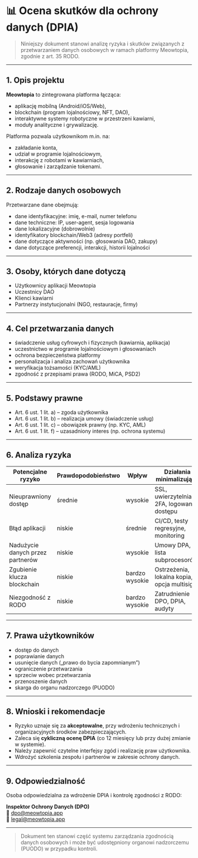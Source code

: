 # 📊 Ocena skutków dla ochrony danych (DPIA)

> Niniejszy dokument stanowi analizę ryzyka i skutków związanych z przetwarzaniem danych osobowych w ramach platformy Meowtopia, zgodnie z art. 35 RODO.

---

## 1. Opis projektu

**Meowtopia** to zintegrowana platforma łącząca:

- aplikację mobilną (Android/iOS/Web),
- blockchain (program lojalnościowy, NFT, DAO),
- interaktywne systemy robotyczne w przestrzeni kawiarni,
- moduły analityczne i grywalizację.

Platforma pozwala użytkownikom m.in. na:

- zakładanie konta,
- udział w programie lojalnościowym,
- interakcję z robotami w kawiarniach,
- głosowanie i zarządzanie tokenami.

---

## 2. Rodzaje danych osobowych

Przetwarzane dane obejmują:

- dane identyfikacyjne: imię, e-mail, numer telefonu
- dane techniczne: IP, user-agent, sesja logowania
- dane lokalizacyjne (dobrowolnie)
- identyfikatory blockchain/Web3 (adresy portfeli)
- dane dotyczące aktywności (np. głosowania DAO, zakupy)
- dane dotyczące preferencji, interakcji, historii lojalności

---

## 3. Osoby, których dane dotyczą

- Użytkownicy aplikacji Meowtopia
- Uczestnicy DAO
- Klienci kawiarni
- Partnerzy instytucjonalni (NGO, restauracje, firmy)

---

## 4. Cel przetwarzania danych

- świadczenie usług cyfrowych i fizycznych (kawiarnia, aplikacja)
- uczestnictwo w programie lojalnościowym i głosowaniach
- ochrona bezpieczeństwa platformy
- personalizacja i analiza zachowań użytkownika
- weryfikacja tożsamości (KYC/AML)
- zgodność z przepisami prawa (RODO, MiCA, PSD2)

---

## 5. Podstawy prawne

- Art. 6 ust. 1 lit. a) – zgoda użytkownika
- Art. 6 ust. 1 lit. b) – realizacja umowy (świadczenie usług)
- Art. 6 ust. 1 lit. c) – obowiązek prawny (np. KYC, AML)
- Art. 6 ust. 1 lit. f) – uzasadniony interes (np. ochrona systemu)

---

## 6. Analiza ryzyka

| Potencjalne ryzyko               | Prawdopodobieństwo | Wpływ          | Działania minimalizujące                     |
| -------------------------------- | ------------------ | -------------- | -------------------------------------------- |
| Nieuprawniony dostęp             | średnie            | wysokie        | SSL, uwierzytelnianie 2FA, logowanie dostępu |
| Błąd aplikacji                   | niskie             | średnie        | CI/CD, testy regresyjne, monitoring          |
| Nadużycie danych przez partnerów | niskie             | wysokie        | Umowy DPA, lista subprocesorów               |
| Zgubienie klucza blockchain      | niskie             | bardzo wysokie | Ostrzeżenia, lokalna kopia, opcja multisig   |
| Niezgodność z RODO               | niskie             | bardzo wysokie | Zatrudnienie DPO, DPIA, audyty               |

---

## 7. Prawa użytkowników

- dostęp do danych
- poprawianie danych
- usunięcie danych („prawo do bycia zapomnianym”)
- ograniczenie przetwarzania
- sprzeciw wobec przetwarzania
- przenoszenie danych
- skarga do organu nadzorczego (PUODO)

---

## 8. Wnioski i rekomendacje

- Ryzyko uznaje się za **akceptowalne**, przy wdrożeniu technicznych i organizacyjnych środków zabezpieczających.
- Zaleca się **cykliczną ocenę DPIA** (co 12 miesięcy lub przy dużej zmianie w systemie).
- Należy zapewnić czytelne interfejsy zgód i realizację praw użytkownika.
- Wdrożyć szkolenia zespołu i partnerów w zakresie ochrony danych.

---

## 9. Odpowiedzialność

Osoba odpowiedzialna za wdrożenie DPIA i kontrolę zgodności z RODO:

**Inspektor Ochrony Danych (DPO)**  
📧 dpo@meowtopia.app  
📧 legal@meowtopia.app

---

> Dokument ten stanowi część systemu zarządzania zgodnością danych osobowych i może być udostępniony organowi nadzorczemu (PUODO) w przypadku kontroli.
